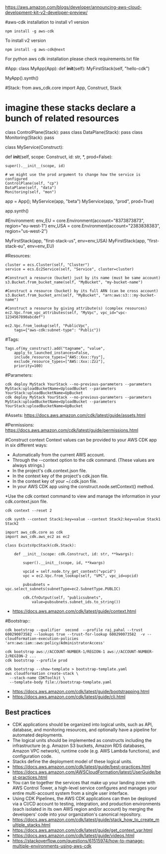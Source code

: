 

https://aws.amazon.com/blogs/developer/announcing-aws-cloud-development-kit-v2-developer-preview/

#aws-cdk installation
to install v1 version
```
npm install -g aws-cdk
```
To install v2 version
```
npm install -g aws-cdk@next
```
For python aws cdk installation please check requirements.txt file


#App:
class MyApp(App):
     def __init__(self):
         MyFirstStack(self, "hello-cdk")

MyApp().synth()

#Stack:
from aws_cdk.core import App, Construct, Stack

# imagine these stacks declare a bunch of related resources
class ControlPlane(Stack): pass
class DataPlane(Stack): pass
class Monitoring(Stack): pass

class MyService(Construct):

  def __init__(self, scope: Construct, id: str, *, prod=False):
  
    super().__init__(scope, id)
  
    # we might use the prod argument to change how the service is configured
    ControlPlane(self, "cp")
    DataPlane(self, "data")
    Monitoring(self, "mon")
    
app = App();
MyService(app, "beta")
MyService(app, "prod", prod=True)

app.synth()  

#Environment:
env_EU = core.Environment(account="8373873873", region="eu-west-1")
env_USA = core.Environment(account="2383838383", region="us-west-2")

MyFirstStack(app, "first-stack-us", env=env_USA)
MyFirstStack(app, "first-stack-eu", env=env_EU)

#Resources:
```
cluster = ecs.Cluster(self, "Cluster")
service = ecs.Ec2Service(self, "Service", cluster=cluster)
```

```
#Construct a resource (bucket) just by its name (must be same account)
s3.Bucket.from_bucket_name(self, "MyBucket", "my-bucket-name")

#Construct a resource (bucket) by its full ARN (can be cross account)
s3.Bucket.from_bucket_arn(self, "MyBucket", "arn:aws:s3:::my-bucket-name")

#Construct a resource by giving attribute(s) (complex resources)
ec2.Vpc.from_vpc_attributes(self, "MyVpc", vpc_id="vpc-1234567890abcdef")
```

```
ec2.Vpc.from_lookup(self, "PublicVpc", 
    tags={"aws-cdk:subnet-type": "Public"})
```

#Tags:
```
Tags.of(my_construct).add("tagname", "value",
    apply_to_launched_instances=False,
    include_resource_types=["AWS::Xxx::Yyy"],
    exclude_resource_types=["AWS::Xxx::Zzz"],
    priority=100)
```

#Parameters:

```
cdk deploy MyStack YourStack --no-previous-parameters --parameters MyStack:uploadBucketName=UploadBucket --parameters YourStack:uploadBucketName=UpBucket
cdk deploy MyStack YourStack --no-previous-parameters --parameters MyStack:uploadBucketName=UploadBucket --parameters YourStack:uploadBucketName=UpBucket
```

#Assets:
https://docs.aws.amazon.com/cdk/latest/guide/assets.html

#Permissions:
https://docs.aws.amazon.com/cdk/latest/guide/permissions.html

#Construct context
Context values can be provided to your AWS CDK app in six different ways:
* Automatically from the current AWS account.
* Through the --context option to the cdk command. (These values are always strings.)
* In the project's cdk.context.json file.
* In the context key of the project's cdk.json file.
* In the context key of your ~/.cdk.json file.
* In your AWS CDK app using the construct.node.setContext() method.

*Use the cdk context command to view and manage the information in your cdk.context.json file. 
```
cdk context --reset 2
```
```
cdk synth --context Stack1:key=value --context Stack2:key=value Stack1 Stack2
```
```
import aws_cdk.core as cdk
import aws_cdk.aws_ec2 as ec2

class ExistsVpcStack(cdk.Stack):

    def __init__(scope: cdk.Construct, id: str, **kwargs):
  
        super().__init__(scope, id, **kwargs)
    
        vpcid = self.node.try_get_context("vpcid")
        vpc = ec2.Vpc.from_lookup(self, "VPC", vpc_id=vpcid)
    
        pubsubnets = vpc.select_subnets(subnetType=ec2.SubnetType.PUBLIC)
    
        cdk.CfnOutput(self, "publicsubnets",
            value=pubsubnets.subnet_ids.to_string())
```
* https://docs.aws.amazon.com/cdk/latest/guide/context.html

#Bootstrap::
```
cdk bootstrap --qualifier  second  --profile raj_pahal --trust 600290073582 --lookups true --trust-for-lookup 600290073582  -v --cloudformation-execution-policies 'arn:aws:iam::aws:policy/AdministratorAccess' 

cdk bootstrap aws://ACCOUNT-NUMBER-1/REGION-1 aws://ACCOUNT-NUMBER-2/REGION-2 ...
cdk bootstrap --profile prod
```
```
cdk bootstrap --show-template > bootstrap-template.yaml
aws cloudformation create-stack \
  --stack-name CDKToolkit \
  --template-body file://bootstrap-template.yaml
```

* https://docs.aws.amazon.com/cdk/latest/guide/bootstrapping.html
* https://docs.aws.amazon.com/cdk/latest/guide/cli.html

## Best practices

* CDK applications should be organized into logical units, such as API, database, and monitoring resources, and optionally have a pipeline for automated deployments. 
* The logical units should be implemented as constructs including the infrastructure (e.g. Amazon S3 buckets, Amazon RDS databases, Amazon VPC network), runtime code (e.g. AWS Lambda functions), and configuration code. 
* Stacks define the deployment model of these logical units.
* https://docs.aws.amazon.com/cdk/latest/guide/best-practices.html
* https://docs.aws.amazon.com/AWSCloudFormation/latest/UserGuide/best-practices.html
* You can tie together the services that make up your landing zone with AWS Control Tower, a high-level service configures and manages your entire multi-account system from a single user interface.
* Using CDK Pipelines, the AWS CDK applications can then be deployed via a CI/CD account to testing, integration, and production environments (each isolated in its own AWS region and/or account) by merging the developers' code into your organization's canonical repository.
* https://docs.aws.amazon.com/cdk/latest/guide/stack_how_to_create_multiple_stacks.html
* https://docs.aws.amazon.com/cdk/latest/guide/get_context_var.html
* https://docs.aws.amazon.com/cdk/latest/guide/videos.html
* https://stackoverflow.com/questions/61515974/how-to-manage-multiple-environments-using-aws-cdk
